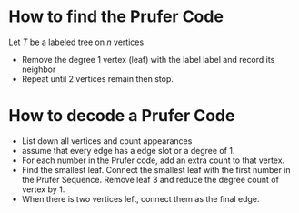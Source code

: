 # How to find the Prufer Code
Let $T$ be a labeled tree on $n$ vertices
- Remove the degree 1 vertex (leaf) with the label label and record its neighbor
- Repeat until 2 vertices remain then stop.

# How to decode a Prufer Code
- List down all vertices and count appearances
- assume that every edge has a edge slot or a degree of 1.
- For each number in the Prufer code, add an extra count to that vertex. 
- Find the smallest leaf. Connect the smallest leaf with the first number in the Prufer Sequence. Remove leaf 3 and reduce the degree count of vertex by 1. 
- When there is two vertices left, connect them as the final edge.